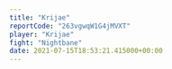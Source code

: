 ```yaml
---
title: "Krijae"
reportCode: "263vgwqW1G4jMVXT"
player: "Krijae"
fight: "Nightbane"
date: 2021-07-15T18:53:21.415000+00:00
---
```

